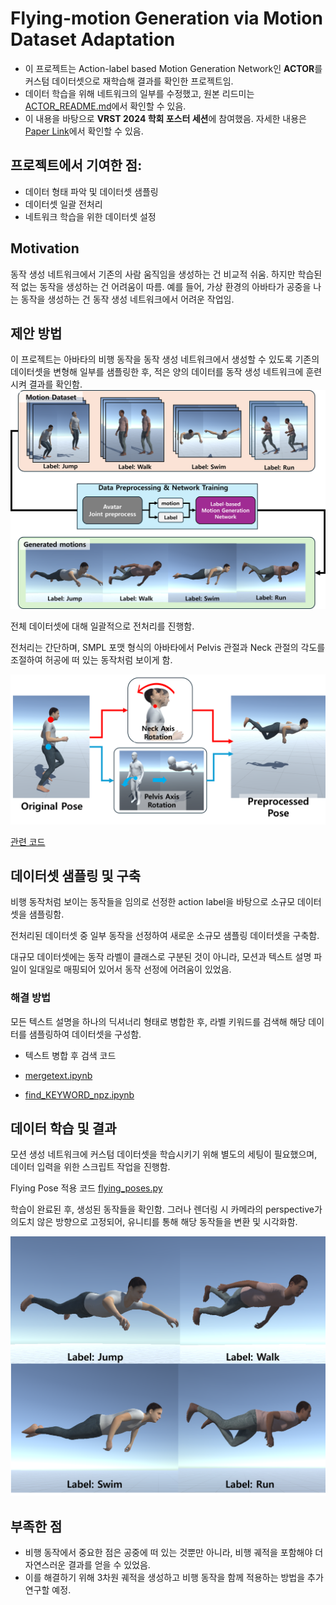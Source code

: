 # **Flying-motion Generation via Motion Dataset Adaptation**

- 이 프로젝트는 Action-label based Motion Generation Network인 **ACTOR**를 커스텀 데이터셋으로 재학습해 결과를 확인한 프로젝트임.
- 데이터 학습을 위해 네트워크의 일부를 수정했고, 원본 리드미는 [ACTOR_README.md](https://github.com/JuicyJeong/ACTOR_jw/blob/master/ACTOR_README.md)에서 확인할 수 있음.
- 이 내용을 바탕으로 **VRST 2024 학회 포스터 세션**에 참여했음. 자세한 내용은 [Paper Link](https://dl.acm.org/doi/10.1145/3641825.3689507)에서 확인할 수 있음.

## 프로젝트에서 기여한 점:

- 데이터 형태 파악 및 데이터셋 샘플링
- 데이터셋 일괄 전처리
- 네트워크 학습을 위한 데이터셋 설정

## Motivation

동작 생성 네트워크에서 기존의 사람 움직임을 생성하는 건 비교적 쉬움. 하지만 학습된 적 없는 동작을 생성하는 건 어려움이 따름. 예를 들어, 가상 환경의 아바타가 공중을 나는 동작을 생성하는 건 동작 생성 네트워크에서 어려운 작업임.

## 제안 방법

이 프로젝트는 아바타의 비행 동작을 동작 생성 네트워크에서 생성할 수 있도록 기존의 데이터셋을 변형해 일부를 샘플링한 후, 적은 양의 데이터를 동작 생성 네트워크에 훈련시켜 결과를 확인함.
![pipeline.png](assets/pipeline.png)


전체 데이터셋에 대해 일괄적으로 전처리를 진행함.

전처리는 간단하며, SMPL 포맷 형식의 아바타에서 Pelvis 관절과 Neck 관절의 각도를 조절하여 허공에 떠 있는 동작처럼 보이게 함.

![fig4.png](assets/fig4.png)

[관련 코드](https://github.com/JuicyJeong/ACTOR_jw/blob/master/src/datasets/datapreprop/roatate_amass.ipynb)

## 데이터셋 샘플링 및 구축
비행 동작처럼 보이는 동작들을 임의로 선정한 action label을 바탕으로 소규모 데이터셋을 샘플링함.

전처리된 데이터셋 중 일부 동작을 선정하여 새로운 소규모 샘플링 데이터셋을 구축함.

대규모 데이터셋에는 동작 라벨이 클래스로 구분된 것이 아니라, 모션과 텍스트 설명 파일이 일대일로 매핑되어 있어서 동작 선정에 어려움이 있었음.


### 해결 방법
모든 텍스트 설명을 하나의 딕셔너리 형태로 병합한 후, 라벨 키워드를 검색해 해당 데이터를 샘플링하여 데이터셋을 구성함.

* 텍스트 병합 후 검색 코드

* [mergetext.ipynb](https://github.com/JuicyJeong/ACTOR_jw/blob/master/src/datasets/datapreprop/mergetxt.ipynb)

* [find_KEYWORD_npz.ipynb](https://github.com/JuicyJeong/ACTOR_jw/blob/master/src/datasets/datapreprop/find_KEYWORD_npz.ipynb)
## 데이터 학습 및 결과
모션 생성 네트워크에 커스텀 데이터셋을 학습시키기 위해 별도의 세팅이 필요했으며, 데이터 입력을 위한 스크립트 작업을 진행함.

Flying Pose 적용 코드
[flying_poses.py](https://github.com/JuicyJeong/ACTOR_jw/blob/master/src/datasets/flying_poses.py)


학습이 완료된 후, 생성된 동작들을 확인함. 그러나 렌더링 시 카메라의 perspective가 의도치 않은 방향으로 고정되어, 유니티를 통해 해당 동작들을 변환 및 시각화함.

![fig4.png](assets/vis_result.png)

## 부족한 점
* 비행 동작에서 중요한 점은 공중에 떠 있는 것뿐만 아니라, 비행 궤적을 포함해야 더 자연스러운 결과를 얻을 수 있었음.
* 이를 해결하기 위해 3차원 궤적을 생성하고 비행 동작을 함께 적용하는 방법을 추가 연구할 예정.
